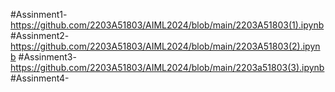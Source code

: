 #Assinment1-https://github.com/2203A51803/AIML2024/blob/main/2203A51803(1).ipynb
#Assinment2-https://github.com/2203A51803/AIML2024/blob/main/2203A51803(2).ipynb
#Assinment3-https://github.com/2203A51803/AIML2024/blob/main/2203a51803(3).ipynb
#Assinment4-
